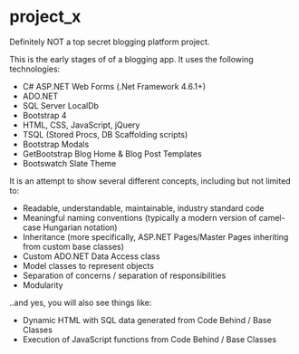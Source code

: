 # project_x
Definitely NOT a top secret blogging platform project.

This is the early stages of of a blogging app. It uses the following technologies:

- C# ASP.NET Web Forms (.Net Framework 4.6.1+)
- ADO.NET
- SQL Server LocalDb
- Bootstrap 4
- HTML, CSS, JavaScript, jQuery
- TSQL (Stored Procs, DB Scaffolding scripts)
- Bootstrap Modals
- GetBootstrap Blog Home & Blog Post Templates
- Bootswatch Slate Theme

It is an attempt to show several different concepts, including but not limited to:

- Readable, understandable, maintainable, industry standard code
- Meaningful naming conventions (typically a modern version of camel-case Hungarian notation)
- Inheritance (more specifically, ASP.NET Pages/Master Pages inheriting from custom base classes)
- Custom ADO.NET Data Access class
- Model classes to represent objects
- Separation of concerns / separation of responsibilities
- Modularity

..and yes, you will also see things like:

- Dynamic HTML with SQL data generated from Code Behind / Base Classes
- Execution of JavaScript functions from Code Behind /  Base Classes



